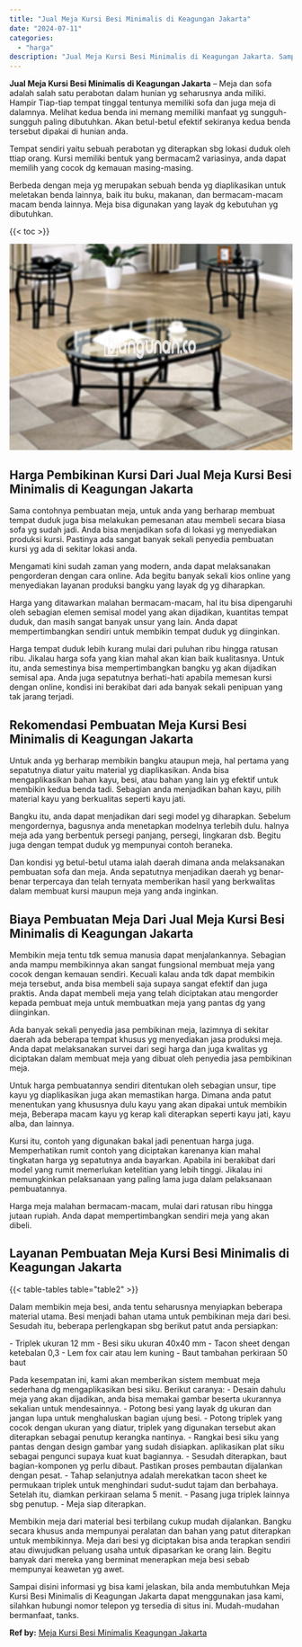 ```yaml
---
title: "Jual Meja Kursi Besi Minimalis di Keagungan Jakarta"
date: "2024-07-11"
categories: 
  - "harga"
description: "Jual Meja Kursi Besi Minimalis di Keagungan Jakarta. Sampai disini informasi yg bisa kami jelaskan, bila anda membutuhkan Meja Kursi Besi Minimalis di Keagun..."
---
```


**Jual Meja Kursi Besi Minimalis di Keagungan Jakarta** – Meja dan sofa adalah salah satu perabotan dalam hunian yg seharusnya anda miliki. Hampir Tiap-tiap tempat tinggal tentunya memiliki sofa dan juga meja di dalamnya. Melihat kedua benda ini memang memiliki manfaat yg sungguh-sungguh paling dibutuhkan. Akan betul-betul efektif sekiranya kedua benda tersebut dipakai di hunian anda.

Tempat sendiri yaitu sebuah perabotan yg diterapkan sbg lokasi duduk oleh ttiap orang. Kursi memiliki bentuk yang bermacam2 variasinya, anda dapat memilih yang cocok dg kemauan masing-masing.

Berbeda dengan meja yg merupakan sebuah benda yg diaplikasikan untuk meletakan benda lainnya, baik itu buku, makanan, dan bermacam-macam macam benda lainnya. Meja bisa digunakan yang layak dg kebutuhan yg dibutuhkan.

{{< toc >}}

![Jual Meja Kursi Besi Minimalis di Keagungan Jakarta](/images/jual-meja-besi-murah18.png)

## Harga Pembikinan Kursi Dari Jual Meja Kursi Besi Minimalis di Keagungan Jakarta

Sama contohnya pembuatan meja, untuk anda yang berharap membuat tempat duduk juga bisa melakukan pemesanan atau membeli secara biasa sofa yg sudah jadi. Anda bisa menjadikan sofa di lokasi yg menyediakan produksi kursi. Pastinya ada sangat banyak sekali penyedia pembuatan kursi yg ada di sekitar lokasi anda.

Mengamati kini sudah zaman yang modern, anda dapat melaksanakan pengorderan dengan cara online. Ada begitu banyak sekali kios online yang menyediakan layanan produksi bangku yang layak dg yg diharapkan.

Harga yang ditawarkan malahan bermacam-macam, hal itu bisa dipengaruhi oleh sebagian elemen semisal model yang akan dijadikan, kuantitas tempat duduk, dan masih sangat banyak unsur yang lain. Anda dapat mempertimbangkan sendiri untuk membikin tempat duduk yg diinginkan.

Harga tempat duduk lebih kurang mulai dari puluhan ribu hingga ratusan ribu. Jikalau harga sofa yang kian mahal akan kian baik kualitasnya. Untuk itu, anda semestinya bisa mempertimbangkan bangku yg akan dijadikan semisal apa. Anda juga sepatutnya berhati-hati apabila memesan kursi dengan online, kondisi ini berakibat dari ada banyak sekali penipuan yang tak jarang terjadi.

## Rekomendasi Pembuatan Meja Kursi Besi Minimalis di Keagungan Jakarta

Untuk anda yg berharap membikin bangku ataupun meja, hal pertama yang sepatutnya diatur yaitu material yg diaplikasikan. Anda bisa mengaplikasikan bahan kayu, besi, atau bahan yang lain yg efektif untuk membikin kedua benda tadi. Sebagian anda menjadikan bahan kayu, pilih material kayu yang berkualitas seperti kayu jati.

Bangku itu, anda dapat menjadikan dari segi model yg diharapkan. Sebelum mengordernya, bagusnya anda menetapkan modelnya terlebih dulu. halnya meja ada yang berbentuk persegi panjang, persegi, lingkaran dsb. Begitu juga dengan tempat duduk yg mempunyai contoh beraneka.

Dan kondisi yg betul-betul utama ialah daerah dimana anda melaksanakan pembuatan sofa dan meja. Anda sepatutnya menjadikan daerah yg benar-benar terpercaya dan telah ternyata memberikan hasil yang berkwalitas dalam membuat kursi maupun meja yang anda inginkan.

## Biaya Pembuatan Meja Dari Jual Meja Kursi Besi Minimalis di Keagungan Jakarta

Membikin meja tentu tdk semua manusia dapat menjalankannya. Sebagian anda mampu membikinnya akan sangat fungsional membuat meja yang cocok dengan kemauan sendiri. Kecuali kalau anda tdk dapat membikin meja tersebut, anda bisa membeli saja supaya sangat efektif dan juga praktis. Anda dapat membeli meja yang telah diciptakan atau mengorder kepada pembuat meja untuk membuatkan meja yang pantas dg yang diinginkan.

Ada banyak sekali penyedia jasa pembikinan meja, lazimnya di sekitar daerah ada beberapa tempat khusus yg menyediakan jasa produksi meja. Anda dapat melaksanakan survei dari segi harga dan juga kwalitas yg diciptakan dalam membuat meja yang dibuat oleh penyedia jasa pembikinan meja.

Untuk harga pembuatannya sendiri ditentukan oleh sebagian unsur, tipe kayu yg diaplikasikan juga akan memastikan harga. Dimana anda patut menentukan yang khususnya dulu kayu yang akan dipakai untuk membikin meja, Beberapa macam kayu yg kerap kali diterapkan seperti kayu jati, kayu alba, dan lainnya.

Kursi itu, contoh yang digunakan bakal jadi penentuan harga juga. Memperhatikan rumit contoh yang diciptakan karenanya kian mahal tingkatan harga yg sepatutnya anda bayarkan. Apabila ini berakibat dari model yang rumit memerlukan ketelitian yang lebih tinggi. Jikalau ini memungkinkan pelaksanaan yang paling lama juga dalam pelaksanaan pembuatannya.

Harga meja malahan bermacam-macam, mulai dari ratusan ribu hingga jutaan rupiah. Anda dapat mempertimbangkan sendiri meja yang akan dibeli.

## Layanan Pembuatan Meja Kursi Besi Minimalis di Keagungan Jakarta

{{< table-tables table="table2" >}}

Dalam membikin meja besi, anda tentu seharusnya menyiapkan beberapa material utama. Besi menjadi bahan utama untuk pembikinan meja dari besi. Sesudah itu, beberapa perlengkapan sbg berikut patut anda persiapkan:

\- Triplek ukuran 12 mm - Besi siku ukuran 40x40 mm - Tacon sheet dengan ketebalan 0,3 - Lem fox cair atau lem kuning - Baut tambahan perkiraan 50 baut

Pada kesempatan ini, kami akan memberikan sistem membuat meja sederhana dg mengaplikasikan besi siku. Berikut caranya: - Desain dahulu meja yang akan dijadikan, anda bisa memakai gambar beserta ukurannya sekalian untuk mendesainnya. - Potong besi yang layak dg ukuran dan jangan lupa untuk menghaluskan bagian ujung besi. - Potong triplek yang cocok dengan ukuran yang diatur, triplek yang digunakan tersebut akan diterapkan sebagai penutup kerangka nantinya. - Rangkai besi siku yang pantas dengan design gambar yang sudah disiapkan. aplikasikan plat siku sebagai pengunci supaya kuat kuat bagiannya. - Sesudah diterapkan, baut bagian-komponen yg perlu dibaut. Pastikan proses pembautan dijalankan dengan pesat. - Tahap selanjutnya adalah merekatkan tacon sheet ke permukaan triplek untuk menghindari sudut-sudut tajam dan berbahaya. Setelah itu, diamkan perkiraan selama 5 menit. - Pasang juga triplek lainnya sbg penutup. - Meja siap diterapkan.

Membikin meja dari material besi terbilang cukup mudah dijalankan. Bangku secara khusus anda mempunyai peralatan dan bahan yang patut diterapkan untuk membikinnya. Meja dari besi yg diciptakan bisa anda terapkan sendiri atau diwujudkan peluang usaha untuk dipasarkan ke orang lain. Begitu banyak dari mereka yang berminat menerapkan meja besi sebab mempunyai keawetan yg awet.

Sampai disini informasi yg bisa kami jelaskan, bila anda membutuhkan Meja Kursi Besi Minimalis di Keagungan Jakarta dapat menggunakan jasa kami, silahkan hubungi nomor telepon yg tersedia di situs ini. Mudah-mudahan bermanfaat, tanks.

**Ref by:** [Meja Kursi Besi Minimalis Keagungan Jakarta](https://id.wikipedia.org/wiki/Meja)
